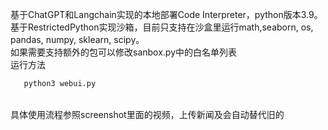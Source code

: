 基于ChatGPT和Langchain实现的本地部署Code Interpreter，python版本3.9。<br />
基于RestrictedPython实现沙箱，目前只支持在沙盒里运行math,seaborn, os, pandas, numpy, sklearn, scipy。<br />
如果需要支持额外的包可以修改sanbox.py中的白名单列表<br />
运行方法<br />
```bash
   python3 webui.py
   ```
<br />
具体使用流程参照screenshot里面的视频，上传新闻及会自动替代旧的
